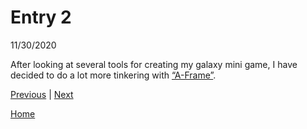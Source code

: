 # Entry 2
11/30/2020

After looking at several tools for creating my galaxy mini game, I have decided to do a lot more tinkering with [“A-Frame”](https://aframe.io/). 

[Previous](entry01.md) | [Next](entry03.md)

[Home](../README.md)
